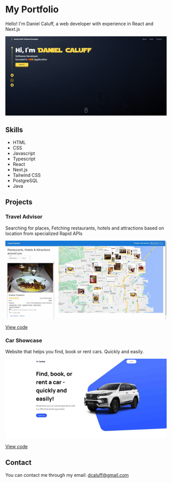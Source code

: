 # My Portfolio

Hello! I'm Daniel Caluff, a web developer with experience in React and Next.js

![Daniel Caluff Portfolio](./src/assets/portfolio.jpg)

## Skills

- HTML
- CSS
- Javascript
- Typescript
- React
- Next.js
- Tailwind CSS
- PostgreSQL
- Java

## Projects

### Travel Advisor

Searching for places, Fetching restaurants, hotels and attractions based on location from specialized Rapid APIs

![Travel Advisor](./src/assets/travel-advisor.jpg)

[View code](https://github.com/caluff/travel_advisor)

### Car Showcase

Website that helps you find, book or rent cars. Quickly and easily.

![Car Showcase](./src/assets/car-showcase.jpg)

[View code](https://github.com/caluff/car_showcase)

## Contact

You can contact me through my email: dcaluff@gmail.com
